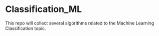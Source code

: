 # Classification_ML
This repo will collect several algorithms related to the Machine Learning Classification topic.
